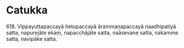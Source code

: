 

# Catukka






618\. Vippayuttapaccayā hetupaccayā ārammaṇapaccayā naadhipatiyā satta, napurejāte ekaṃ, napacchājāte satta, naāsevane satta, nakamme satta, navipāke satta.



